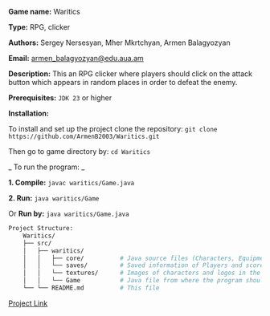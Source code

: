 **Game name:** Waritics

**Type:** RPG, clicker

**Authors:** Sergey Nersesyan, Mher Mkrtchyan, Armen Balagyozyan

**Email:** armen_balagyozyan@edu.aua.am

**Description:** This an RPG clicker where players should click on the attack button which appears in random places in order to defeat the enemy.

**Prerequisites:** `JDK 23` or higher

**Installation:** 

To install and set up the project clone the repository: `git clone https://github.com/ArmenB2003/Waritics.git` 

Then go to game directory by: `cd Waritics`

_ To run the program: _

**1. Compile:**  `javac waritics/Game.java`
 
**2. Run:** `java waritics/Game`
 
Or **Run by:** `java waritics/Game.java`

``` bash
Project Structure:
	Waritics/
	├── src/
	│   ├── waritics/
	│   │   ├── core/          # Java source files (Characters, Equipment, Panel)
	│   │   └── saves/         # Saved information of Players and scores
	│   │   └── textures/      # Images of characters and logos in the game
	│   │   └── Game           # Java file from where the program should be ran
	└── └── README.md          # This file
```
	
[Project Link](https://github.com/ArmenB2003/Waritics)
